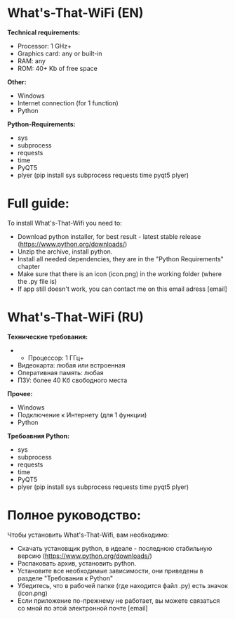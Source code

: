 # What's-That-WiFi (EN)

**Technical requirements:**
- Processor: 1 GHz+
- Graphics card: any or built-in
- RAM: any
- ROM: 40+ Kb of free space

**Other:**
- Windows
- Internet connection (for 1 function)
- Python

**Python-Requirements:**
- sys
- subprocess
- requests
- time
- PyQT5
- plyer
(pip install sys subprocess requests time pyqt5 plyer)

# Full guide:
To install What's-That-Wifi you need to:
- Download python installer, for best result - latest stable release (https://www.python.org/downloads/)
- Unzip the archive, install python.
- Install all needed dependencies, they are in the "Python Requirements" chapter
- Make sure that there is an icon (icon.png) in the working folder (where the .py file is)
- If app still doesn't work, you can contact me on this email adress [email]


# What's-That-WiFi (RU)

**Технические требования:**
- - Процессор: 1 ГГц+
- Видеокарта: любая или встроенная
- Оперативная память: любая
- ПЗУ: более 40 Кб свободного места

**Прочее:**
- Windows
- Подключение к Интернету (для 1 функции)
- Python

**Требоавния Python:**
- sys
- subprocess
- requests
- time
- PyQT5
- plyer
(pip install sys subprocess requests time pyqt5 plyer)

# Полное руководство:
Чтобы установить What's-That-Wifi, вам необходимо:
- Скачать установщик python, в идеале - последнюю стабильную версию (https://www.python.org/downloads/)
- Распаковать архив, установить python.
- Установите все необходимые зависимости, они приведены в разделе "Требования к Python"
- Убедитесь, что в рабочей папке (где находится файл .py) есть значок (icon.png)
- Если приложение по-прежнему не работает, вы можете связаться со мной по этой электронной почте [email]
